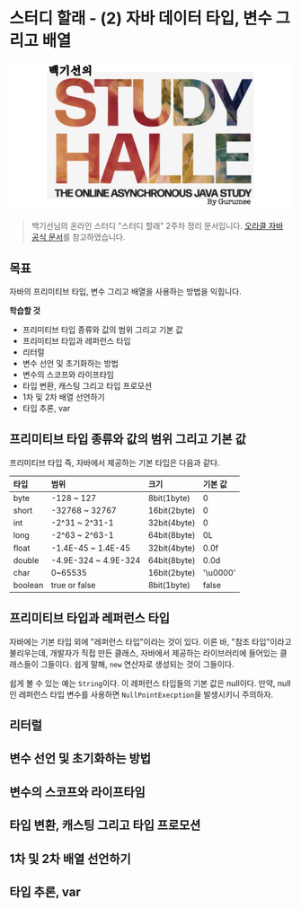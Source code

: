 # 스터디 할래 - (2) 자바 데이터 타입, 변수 그리고 배열

![logo](../logo.png)

> 백기선님의 온라인 스터디 "스터디 할래" 2주차 정리 문서입니다. [오라클 자바 공식 문서](https://docs.oracle.com/javase/tutorial/java/nutsandbolts/datatypes.html)를 참고하였습니다.

## 목표

자바의 프리미티브 타입, 변수 그리고 배열을 사용하는 방법을 익힙니다.

**학습할 것**

* 프리미티브 타입 종류와 값의 범위 그리고 기본 값
* 프리미티브 타입과 레퍼런스 타입
* 리터럴
* 변수 선언 및 초기화하는 방법
* 변수의 스코프와 라이프타임
* 타입 변환, 캐스팅 그리고 타입 프로모션
* 1차 및 2차 배열 선언하기
* 타입 추론, var


## 프리미티브 타입 종류와 값의 범위 그리고 기본 값

프리미티브 타입 즉, 자바에서 제공하는 기본 타입은 다음과 같다.

| 타입 | 범위 | 크기 | 기본 값 |
| :-- | :-- | :-- | :-- |
| byte | -128 ~ 127 | 8bit(1byte) | 0 |
| short | -32768 ~ 32767 | 16bit(2byte) | 0 |
| int | -2^31 ~ 2^31-1 | 32bit(4byte) | 0 |
| long | -2^63 ~ 2^63-1 | 64bit(8byte) | 0L |
| float | -1.4E-45 ~ 1.4E-45 | 32bit(4byte) | 0.0f |
| double | -4.9E-324 ~ 4.9E-324 | 64bit(8byte) | 0.0d |
| char | 0~65535 | 16bit(2byte) | '\u0000' |
| boolean | true or false | 8bit(1byte) | false |


## 프리미티브 타입과 레퍼런스 타입

자바에는 기본 타입 외에 "레퍼런스 타입"이라는 것이 있다. 이른 바, "참조 타입"이라고 불리우는데, 개발자가 직접 만든 클래스, 자바에서 제공하는 라이브러리에 들어있는 클래스들이 그들이다. 쉽게 말해, `new` 연산자로 생성되는 것이 그들이다.

쉽게 볼 수 있는 예는 `String`이다. 이 레퍼런스 타입들의 기본 값은 null이다. 만약, null인 레퍼런스 타입 변수를 사용하면 `NullPointExecption`을 발생시키니 주의하자.


## 리터럴
## 변수 선언 및 초기화하는 방법
## 변수의 스코프와 라이프타임
## 타입 변환, 캐스팅 그리고 타입 프로모션
## 1차 및 2차 배열 선언하기
## 타입 추론, var














